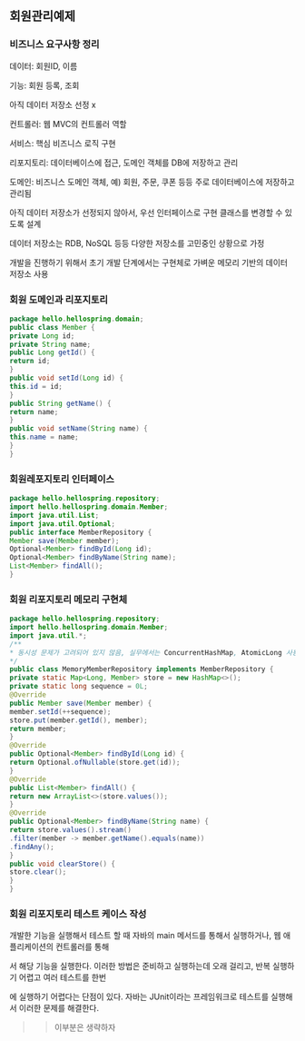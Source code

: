 ## 회원관리예제

### 비즈니스 요구사항 정리

데이터: 회원ID, 이름

기능: 회원 등록, 조회

아직 데이터 저장소 선정 x

컨트롤러: 웹 MVC의 컨트롤러 역할

서비스: 핵심 비즈니스 로직 구현

리포지토리: 데이터베이스에 접근, 도메인 객체를 DB에 저장하고 관리

도메인: 비즈니스 도메인 객체, 예) 회원, 주문, 쿠폰 등등 주로 데이터베이스에 저장하고 관리됨

아직 데이터 저장소가 선정되지 않아서, 우선 인터페이스로 구현 클래스를 변경할 수 있도록 설계

데이터 저장소는 RDB, NoSQL 등등 다양한 저장소를 고민중인 상황으로 가정

개발을 진행하기 위해서 초기 개발 단계에서는 구현체로 가벼운 메모리 기반의 데이터 저장소 사용

### 회원 도메인과 리포지토리
```java
package hello.hellospring.domain;
public class Member {
private Long id;
private String name;
public Long getId() {
return id;
}
public void setId(Long id) {
this.id = id;
}
public String getName() {
return name;
}
public void setName(String name) {
this.name = name;
}
}
```

### 회원레포지토리 인터페이스
```java
package hello.hellospring.repository;
import hello.hellospring.domain.Member;
import java.util.List;
import java.util.Optional;
public interface MemberRepository {
Member save(Member member);
Optional<Member> findById(Long id);
Optional<Member> findByName(String name);
List<Member> findAll();
}
```
### 회원 리포지토리 메모리 구현체
```java
package hello.hellospring.repository;
import hello.hellospring.domain.Member;
import java.util.*;
/**
* 동시성 문제가 고려되어 있지 않음, 실무에서는 ConcurrentHashMap, AtomicLong 사용 고려
*/
public class MemoryMemberRepository implements MemberRepository {
private static Map<Long, Member> store = new HashMap<>();
private static long sequence = 0L;
@Override
public Member save(Member member) {
member.setId(++sequence);
store.put(member.getId(), member);
return member;
}
@Override
public Optional<Member> findById(Long id) {
return Optional.ofNullable(store.get(id));
}
@Override
public List<Member> findAll() {
return new ArrayList<>(store.values());
}
@Override
public Optional<Member> findByName(String name) {
return store.values().stream()
.filter(member -> member.getName().equals(name))
.findAny();
}
public void clearStore() {
store.clear();
}
}
```

### 회원 리포지토리 테스트 케이스 작성
개발한 기능을 실행해서 테스트 할 때 자바의 main 메서드를 통해서 실행하거나, 웹 애플리케이션의 컨트롤러를 통해

서 해당 기능을 실행한다. 이러한 방법은 준비하고 실행하는데 오래 걸리고, 반복 실행하기 어렵고 여러 테스트를 한번

에 실행하기 어렵다는 단점이 있다. 자바는 JUnit이라는 프레임워크로 테스트를 실행해서 이러한 문제를 해결한다.

>>이부분은 생략하자

